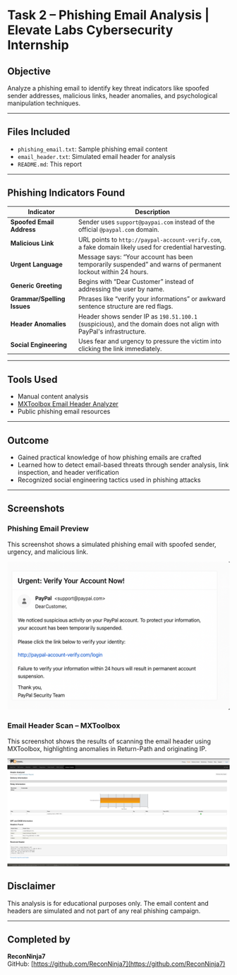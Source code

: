 # Task 2 – Phishing Email Analysis | Elevate Labs Cybersecurity Internship

##  Objective
Analyze a phishing email to identify key threat indicators like spoofed sender addresses, malicious links, header anomalies, and psychological manipulation techniques.

---

##  Files Included
- `phishing_email.txt`: Sample phishing email content
- `email_header.txt`: Simulated email header for analysis
- `README.md`: This report

---

##  Phishing Indicators Found

| Indicator | Description |
|----------|-------------|
|  **Spoofed Email Address** | Sender uses `support@paypai.com` instead of the official `@paypal.com` domain. |
|  **Malicious Link** | URL points to `http://paypal-account-verify.com`, a fake domain likely used for credential harvesting. |
|  **Urgent Language** | Message says: “Your account has been temporarily suspended” and warns of permanent lockout within 24 hours. |
|  **Generic Greeting** | Begins with “Dear Customer” instead of addressing the user by name. |
|  **Grammar/Spelling Issues** | Phrases like “verify your informations” or awkward sentence structure are red flags. |
|  **Header Anomalies** | Header shows sender IP as `198.51.100.1` (suspicious), and the domain does not align with PayPal's infrastructure. |
|  **Social Engineering** | Uses fear and urgency to pressure the victim into clicking the link immediately. |

---

##  Tools Used
- Manual content analysis
- [MXToolbox Email Header Analyzer](https://mxtoolbox.com/EmailHeaders.aspx)
- Public phishing email resources

---

##  Outcome
- Gained practical knowledge of how phishing emails are crafted
- Learned how to detect email-based threats through sender analysis, link inspection, and header verification
- Recognized social engineering tactics used in phishing attacks

---

## Screenshots

###  Phishing Email Preview
This screenshot shows a simulated phishing email with spoofed sender, urgency, and malicious link.

![Phishing Email Preview](phishing_email_preview.png)

###  Email Header Scan – MXToolbox
This screenshot shows the results of scanning the email header using MXToolbox, highlighting anomalies in Return-Path and originating IP.

![MXToolbox Header Scan](mxtoolbox_analysis.png)


## Disclaimer
This analysis is for educational purposes only. The email content and headers are simulated and not part of any real phishing campaign.

---

##  Completed by
**ReconNinja7**  
GitHub: [https://github.com/ReconNinja7](https://github.com/ReconNinja7)
